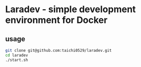 # Laradev - simple development environment for Docker

## usage

```bash
git clone git@github.com:taichi0529/laradev.git
cd laradev
./start.sh
```
